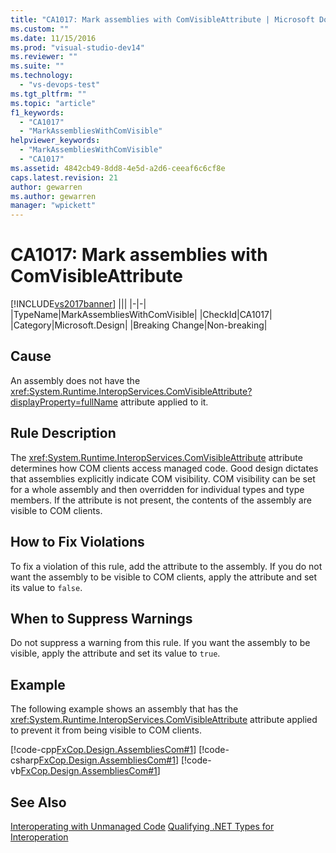 ```yaml
---
title: "CA1017: Mark assemblies with ComVisibleAttribute | Microsoft Docs"
ms.custom: ""
ms.date: 11/15/2016
ms.prod: "visual-studio-dev14"
ms.reviewer: ""
ms.suite: ""
ms.technology:
  - "vs-devops-test"
ms.tgt_pltfrm: ""
ms.topic: "article"
f1_keywords:
  - "CA1017"
  - "MarkAssembliesWithComVisible"
helpviewer_keywords:
  - "MarkAssembliesWithComVisible"
  - "CA1017"
ms.assetid: 4842cb49-8dd8-4e5d-a2d6-ceeaf6c6cf8e
caps.latest.revision: 21
author: gewarren
ms.author: gewarren
manager: "wpickett"
---
```

# CA1017: Mark assemblies with ComVisibleAttribute
[!INCLUDE[vs2017banner](../includes/vs2017banner.md)]
|||
|-|-|
|TypeName|MarkAssembliesWithComVisible|
|CheckId|CA1017|
|Category|Microsoft.Design|
|Breaking Change|Non-breaking|

## Cause
 An assembly does not have the <xref:System.Runtime.InteropServices.ComVisibleAttribute?displayProperty=fullName> attribute applied to it.

## Rule Description
 The <xref:System.Runtime.InteropServices.ComVisibleAttribute> attribute determines how COM clients access managed code. Good design dictates that assemblies explicitly indicate COM visibility. COM visibility can be set for a whole assembly and then overridden for individual types and type members. If the attribute is not present, the contents of the assembly are visible to COM clients.

## How to Fix Violations
 To fix a violation of this rule, add the attribute to the assembly. If you do not want the assembly to be visible to COM clients, apply the attribute and set its value to `false`.

## When to Suppress Warnings
 Do not suppress a warning from this rule. If you want the assembly to be visible, apply the attribute and set its value to `true`.

## Example
 The following example shows an assembly that has the <xref:System.Runtime.InteropServices.ComVisibleAttribute> attribute applied to prevent it from being visible to COM clients.

 [!code-cpp[FxCop.Design.AssembliesCom#1](../snippets/cpp/VS_Snippets_CodeAnalysis/FxCop.Design.AssembliesCom/cpp/FxCop.Design.AssembliesCom.cpp#1)]
 [!code-csharp[FxCop.Design.AssembliesCom#1](../snippets/csharp/VS_Snippets_CodeAnalysis/FxCop.Design.AssembliesCom/cs/FxCop.Design.AssembliesCom.cs#1)]
 [!code-vb[FxCop.Design.AssembliesCom#1](../snippets/visualbasic/VS_Snippets_CodeAnalysis/FxCop.Design.AssembliesCom/vb/FxCop.Design.AssembliesCom.vb#1)]

## See Also
 [Interoperating with Unmanaged Code](http://msdn.microsoft.com/library/ccb68ce7-b0e9-4ffb-839d-03b1cd2c1258)
 [Qualifying .NET Types for Interoperation](http://msdn.microsoft.com/library/4b8afb52-fb8d-4e65-b47c-fd82956a3cdd)



